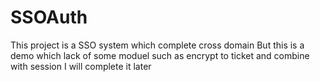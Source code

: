 # SSOAuth
This project is a SSO system which complete cross domain 
But this is a demo which lack of some moduel such as encrypt to ticket and combine with session
I will complete it later
